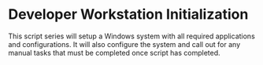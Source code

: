 # Developer Workstation Initialization

This script series will setup a Windows system with all required applications and configurations. 
It will also configure the system and call out for any manual tasks that must be completed once script has completed.
